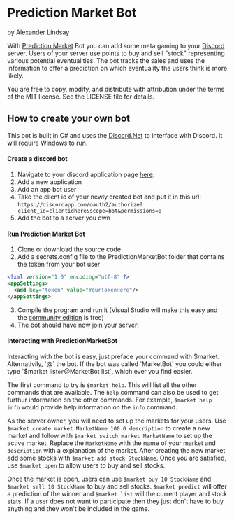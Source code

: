 # Prediction Market Bot

by Alexander Lindsay

With [Prediction Market](https://en.wikipedia.org/wiki/Prediction_market) Bot you can add some meta gaming to your [Discord](https://discordapp.com/) server. Users of your server use points to buy and sell "stock" representing various potential eventualities.  The bot tracks the sales and uses the information to offer a prediction on which eventuality the users think is more likely.

You are free to copy, modify, and distribute <PROJECT NAME> with attribution under the terms of the MIT license. See the LICENSE file for details.

## How to create your own bot

This bot is built in C# and uses the [Discord.Net](https://github.com/RogueException/Discord.Net) to interface with Discord. It will require Windows to run.

#### Create a discord bot
1. Navigate to your discord application page [here](https://discordapp.com/developers/applications/me).
2. Add a new application
3. Add an app bot user
4. Take the client id of your newly created bot and put it in this url: `https://discordapp.com/oauth2/authorize?client_id=clientidhere&scope=bot&permissions=0`
5. Add the bot to a server you own

#### Run Prediction Market Bot
1. Clone or download the source code
2. Add a secrets.config file to the PredictionMarketBot folder that contains the token from your bot user

```xml
<?xml version="1.0" encoding="utf-8" ?>
<appSettings>
  <add key="token" value="YourTokenHere"/>
</appSettings>
```

3. Compile the program and run it (Visual Studio will make this easy and the [community edition](https://www.visualstudio.com/products/visual-studio-community-vs) is free)
4. The bot should have now join your server!

#### Interacting with PredictionMarketBot

Interacting with the bot is easy, just preface your command with $market. Alternativily, `@` the bot. If the bot was called `MarketBot` you could either type `$market list` or `@MarketBot list`, which ever you find easier.

The first command to try is `$market help`. This will list all the other commands that are available. The `help` command can also be used to get furthur information on the other commands. For example, `$market help info` would provide help information on the `info` command.

As the server owner, you will need to set up the markets for your users. Use `$market create market MarketName 100.0 description` to create a new market and follow with `$market switch market MarketName` to set up the active market. Replace the `MarketName` with the name of your market and `description` with a explanation of the market.
After creating the new market add some stocks with `$market add stock StockName`. Once you are satisfied, use `$market open` to allow users to buy and sell stocks.

Once the market is open, users can use `$market buy 10 StockName` and `$market sell 10 StockName` to buy and sell stocks. `$market predict` will offer a prediction of the winner and `$market list` will the current player and stock stats. If a user does not want to participate then they just don't have to buy anything and they won't be included in the game.
